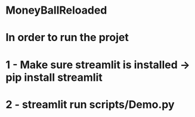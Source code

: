 # MoneyBallReloaded

# In order to run the projet

# 1 - Make sure streamlit is installed -> pip install streamlit

# 2 - streamlit run scripts/Demo.py

